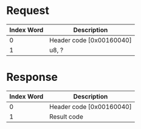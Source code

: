 # Request

| Index Word | Description                |
|------------|----------------------------|
| 0          | Header code \[0x00160040\] |
| 1          | u8, ?                      |

# Response

| Index Word | Description                |
|------------|----------------------------|
| 0          | Header code \[0x00160040\] |
| 1          | Result code                |